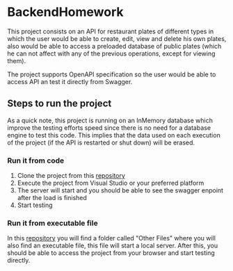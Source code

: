 # BackendHomework

This project consists on an API for restaurant plates of different types in which the user would be able to create, edit, view and delete his own plates, also would be able to access a preloaded database of public plates (which he can not affect with any of the previous operations, except for viewing them). 

The project supports OpenAPI specification so the user would be able to access API an test it directly from Swagger.

## Steps to run the project

As a quick note, this project is running on an InMemory database which improve the testing efforts speed since there is no need for a database engine to test this code. This implies that the data used on each execution of the project (if the API is restarted or shut down) will be erased. 

### Run it from code

1. Clone the project from this [repository](https://github.com/jhondbvDev/BackendHomework)
2. Execute the project from Visual Studio or your preferred platform
3. The server will start and you should be able to see the swagger enpoint after the load is finished
4. Start testing

### Run it from executable file

In this [repository](https://github.com/jhondbvDev/BackendHomework) you will find a folder called "Other Files" where you will also find an executable file, this file will start a local server. After this, you should be able to access the project from your browser and start testing directly.



